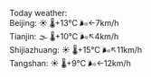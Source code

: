 Today weather:  
Beijing: ☀️   🌡️+13°C 🌬️←7km/h  
Tianjin: 🌫  🌡️+10°C 🌬️↖4km/h  
Shijiazhuang: ☀️   🌡️+15°C 🌬️↖11km/h  
Tangshan: ☀️   🌡️+9°C 🌬️←12km/h  
